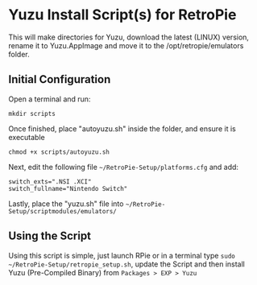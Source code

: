 # Yuzu Install Script(s) for RetroPie

This will make directories for Yuzu, download the latest (LINUX) version, rename it to Yuzu.AppImage and move it to the /opt/retropie/emulators folder.

## Initial Configuration
Open a terminal and run:
```
mkdir scripts
```
Once finished, place "autoyuzu.sh" inside the folder, and ensure it is executable
```
chmod +x scripts/autoyuzu.sh
```

Next, edit the following file `~/RetroPie-Setup/platforms.cfg` and add:

```
switch_exts=".NSI .XCI"
switch_fullname="Nintendo Switch"
```

Lastly, place the "yuzu.sh" file into `~/RetroPie-Setup/scriptmodules/emulators/`

## Using the Script

Using this script is simple, just launch RPie or in a terminal type `sudo ~/RetroPie-Setup/retropie_setup.sh`, update the Script and then install Yuzu (Pre-Compiled Binary) from `Packages > EXP > Yuzu`
